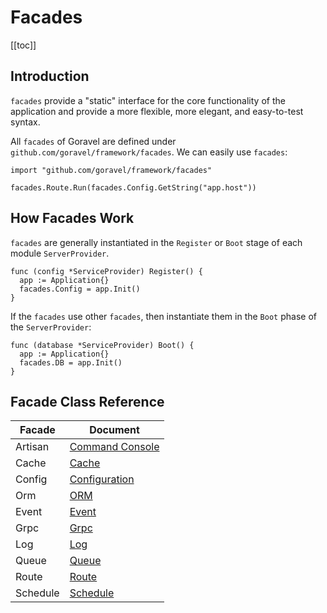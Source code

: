 # Facades

[[toc]]

## Introduction

`facades` provide a "static" interface for the core functionality of the application and provide a more flexible, more elegant, and easy-to-test syntax.

All `facades` of Goravel are defined under `github.com/goravel/framework/facades`. We can easily use `facades`:

```
import "github.com/goravel/framework/facades"

facades.Route.Run(facades.Config.GetString("app.host"))
```

## How Facades Work

`facades` are generally instantiated in the `Register` or `Boot` stage of each module `ServerProvider`.

```
func (config *ServiceProvider) Register() {
  app := Application{}
  facades.Config = app.Init()
}
```

If the `facades` use other `facades`, then instantiate them in the `Boot` phase of the `ServerProvider`:

```
func (database *ServiceProvider) Boot() {
  app := Application{}
  facades.DB = app.Init()
}
```

## Facade Class Reference

| Facade   | Document                                                |
| -------- | ------------------------------------------------------- |
| Artisan  | [Command Console](../digging-deeper/artisan-console.md) |
| Cache    | [Cache](../digging-deeper/cache.md)                     |
| Config   | [Configuration](../getting-started/configuration.md)    |
| Orm      | [ORM](../orm/getting-started.md)                        |
| Event    | [Event](../digging-deeper/event.md)                     |
| Grpc     | [Grpc](../the-basics/grpc.md)                           |
| Log      | [Log](../the-basics/logging.md)                         |
| Queue    | [Queue](../digging-deeper/queues.md)                    |
| Route    | [Route](../the-basics/routing.md)                       |
| Schedule | [Schedule](../digging-deeper/task-scheduling.md)        |
